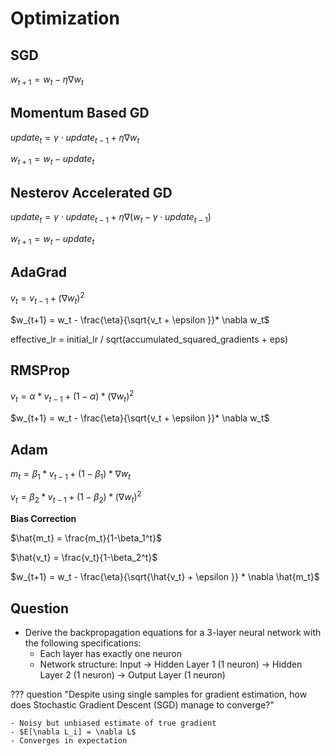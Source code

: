 # Optimization

## SGD

$w_{t+1} = w_t - \eta \nabla w_t$

## Momentum Based GD
$update_t = \gamma \cdot update_{t-1} + \eta \nabla w_t$

$w_{t+1} = w_t - update_t$

## Nesterov Accelerated GD

$update_t = \gamma \cdot update_{t-1} + \eta \nabla (w_t- \gamma \cdot update_{t-1})$

$w_{t+1} = w_t - update_t$

## AdaGrad

$v_t = v_{t-1} + (\nabla w_t)^2$

$w_{t+1} = w_t - \frac{\eta}{\sqrt{v_t + \epsilon }}* \nabla w_t$

effective_lr = initial_lr / sqrt(accumulated_squared_gradients + eps)

## RMSProp

$v_t = \alpha * v_{t-1} + (1- \alpha) *(\nabla w_t)^2$

$w_{t+1} = w_t - \frac{\eta}{\sqrt{v_t + \epsilon }}* \nabla w_t$

## Adam

$m_t = \beta_1 * v_{t-1} + (1- \beta_1) * \nabla w_t$

$v_t = \beta_2 * v_{t-1} + (1- \beta_2) *(\nabla w_t)^2$

**Bias Correction**

$\hat{m_t} = \frac{m_t}{1-\beta_1^t}$

$\hat{v_t} = \frac{v_t}{1-\beta_2^t}$


$w_{t+1} = w_t - \frac{\eta}{\sqrt{\hat{v_t} + \epsilon }} * \nabla \hat{m_t}$

## Question

- Derive the backpropagation equations for a 3-layer neural network with the following specifications:
    - Each layer has exactly one neuron
    - Network structure: Input → Hidden Layer 1 (1 neuron) → Hidden Layer 2 (1 neuron) → Output Layer (1 neuron)

??? question "Despite using single samples for gradient estimation, how does Stochastic Gradient Descent (SGD) manage to converge?"

    - Noisy but unbiased estimate of true gradient
    - $E[\nabla L_i] = \nabla L$
    - Converges in expectation